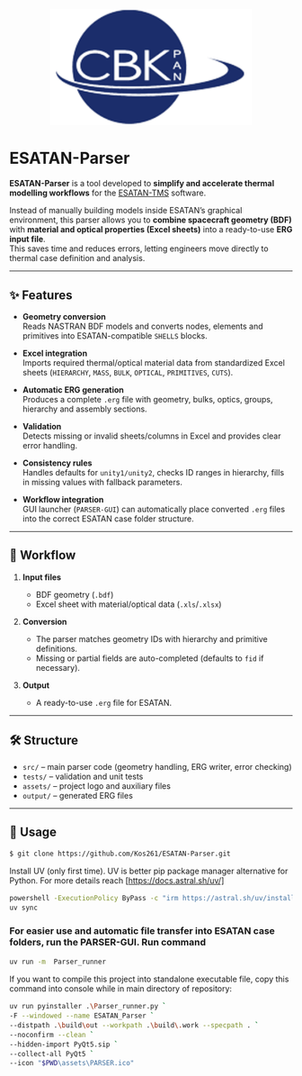 <p align="center">
  <img src="assets/CBKLOGO.png" alt="CBK PAN Logo" width="360"/>
</p>

# ESATAN-Parser

**ESATAN-Parser** is a tool developed to **simplify and accelerate thermal modelling workflows** for the [ESATAN-TMS](https://www.esatan-tms.com/) software.

Instead of manually building models inside ESATAN’s graphical environment, this parser allows you to **combine spacecraft geometry (BDF)** with **material and optical properties (Excel sheets)** into a ready-to-use **ERG input file**.  
This saves time and reduces errors, letting engineers move directly to thermal case definition and analysis.

---

## ✨ Features

- **Geometry conversion**  
  Reads NASTRAN BDF models and converts nodes, elements and primitives into ESATAN-compatible `SHELLS` blocks.

- **Excel integration**  
  Imports required thermal/optical material data from standardized Excel sheets (`HIERARCHY`, `MASS`, `BULK`, `OPTICAL`, `PRIMITIVES`, `CUTS`).

- **Automatic ERG generation**  
  Produces a complete `.erg` file with geometry, bulks, optics, groups, hierarchy and assembly sections.

- **Validation**  
  Detects missing or invalid sheets/columns in Excel and provides clear error handling.

- **Consistency rules**  
  Handles defaults for `unity1/unity2`, checks ID ranges in hierarchy, fills in missing values with fallback parameters.

- **Workflow integration**  
  GUI launcher (`PARSER-GUI`) can automatically place converted `.erg` files into the correct ESATAN case folder structure.

---

## 🚀 Workflow

1. **Input files**
   - BDF geometry (`.bdf`)
   - Excel sheet with material/optical data (`.xls`/`.xlsx`)

2. **Conversion**
   - The parser matches geometry IDs with hierarchy and primitive definitions.
   - Missing or partial fields are auto-completed (defaults to `fid` if necessary).

3. **Output**
   - A ready-to-use `.erg` file for ESATAN.

---

## 🛠️ Structure

- `src/` – main parser code (geometry handling, ERG writer, error checking)  
- `tests/` – validation and unit tests  
- `assets/` – project logo and auxiliary files  
- `output/` – generated ERG files  

---

## 📖 Usage

```bash
$ git clone https://github.com/Kos261/ESATAN-Parser.git
```


Install UV (only first time). UV is better pip package manager alternative for Python. For more details reach [https://docs.astral.sh/uv/]
```bash
powershell -ExecutionPolicy ByPass -c "irm https://astral.sh/uv/install.ps1 | iex"
uv sync
```

### For easier use and automatic file transfer into ESATAN case folders, run the PARSER-GUI. Run command
```bash
uv run -m  Parser_runner
```

<!-- ```bash
uv run -m Parser_runner_CLI --bdf model.bdf --excel materials.xlsx --output output.erg
``` -->

If you want to compile this project into standalone executable file, copy this command into console while in main directory of repository:
```bash
uv run pyinstaller .\Parser_runner.py `
-F --windowed --name ESATAN_Parser `
--distpath .\build\out --workpath .\build\.work --specpath . `
--noconfirm --clean `
--hidden-import PyQt5.sip `
--collect-all PyQt5 `
--icon "$PWD\assets\PARSER.ico"
```